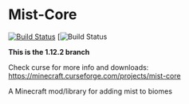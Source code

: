 # Mist-Core
[![Build Status](http://ci.henrikstabell.com/job/Mist%20Core-1.12/badge/icon)](http://ci.henrikstabell.com/job/Mist%20Core-1.12/)
[![Build Status](https://drone.henrikstabell.com/api/badges/Hennamann/Mist-Core/status.svg)

**This is the 1.12.2 branch**

Check curse for more info and downloads: https://minecraft.curseforge.com/projects/mist-core

A Minecraft mod/library for adding mist to biomes
